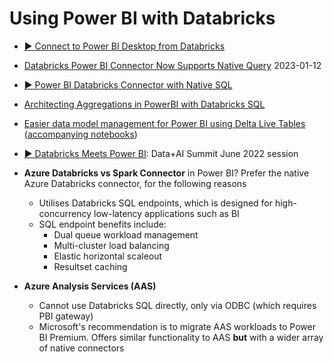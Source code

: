 # Using Power BI with Databricks

- [▶️ Connect to Power BI Desktop from Databricks](https://www.youtube.com/watch?v=EcKqQV0rCnQ)
- [Databricks Power BI Connector Now Supports Native Query](https://www.databricks.com/blog/2023/01/12/databricks-power-bi-connector-now-supports-native-query.html) 2023-01-12
- [▶️ Power BI Databricks Connector with Native SQL](https://www.youtube.com/watch?v=6vSjrvLGJZA)
- [Architecting Aggregations in PowerBI with Databricks SQL](https://medium.com/@kyle.hale/architecting-aggregations-in-powerbi-with-databricks-sql-675899014ce3)
- [Easier data model management for Power BI using Delta Live Tables](https://techcommunity.microsoft.com/t5/analytics-on-azure-blog/easier-data-model-management-for-power-bi-using-delta-live/ba-p/3500698) ([accompanying notebooks](https://github.com/adb-essentials/adb-essentials-demos/tree/main/retail_demo/02-data-eng-streaming/delta-live-tables))
- [▶️ Databricks Meets Power BI](https://www.youtube.com/watch?v=IEklNQ70SSY): Data+AI Summit June 2022 session

- **Azure Databricks vs Spark Connector** in Power BI? Prefer the native Azure Databricks connector, for the following reasons
  - Utilises Databricks SQL endpoints, which is designed for high-concurrency low-latency applications such as BI
  - SQL endpoint benefits include:
    - Dual queue workload management
    - Multi-cluster load balancing
    - Elastic horizontal scaleout
    - Resultset caching

- **Azure Analysis Services (AAS)**
  - Cannot use Databricks SQL directly, only via ODBC (which requires PBI gateway)
  - Microsoft's recommendation is to migrate AAS workloads to Power BI Premium. Offers similar functionality to AAS **but** with a wider array of native connectors
